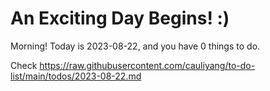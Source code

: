 # An Exciting Day Begins! :)

Morning! Today is 2023-08-22, and you have 0 things to do.

Check https://raw.githubusercontent.com/cauliyang/to-do-list/main/todos/2023-08-22.md